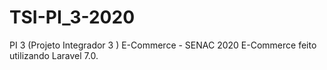 # TSI-PI_3-2020
PI 3 (Projeto Integrador 3 ) E-Commerce  - SENAC 2020
E-Commerce feito utilizando Laravel 7.0.
